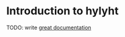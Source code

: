 # Introduction to hylyht

TODO: write [great documentation](http://jacobian.org/writing/great-documentation/what-to-write/)
